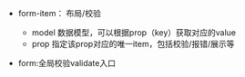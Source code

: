 * form-item： 布局/校验
    * model 数据模型，可以根据prop（key）获取对应的value
    * prop 指定该prop对应的唯一item，包括校验/报错/展示等

* form:全局校验validate入口